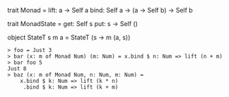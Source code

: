 trait Monad = 
  lift: a -> Self a
  bind: Self a -> (a -> Self b) -> Self b

trait MonadState = 
  get: Self s
  put: s -> Self ()

object StateT s m a = StateT (s -> m (a, s))

```
> foo = Just 3
> bar (x: m of Monad Num) (m: Num) = x.bind $ n: Num => lift (n + m)
> bar foo 5
Just 8
> baz (x: m of Monad Num, n: Num, m: Num) = 
    x.bind $ k: Num => lift (k * n)
     .bind $ k: Num => lift (k + m)
     

```
